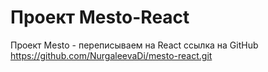 # Проект Mesto-React

Проект Mesto - переписываем на React 
ссылка на GitHub https://github.com/NurgaleevaDi/mesto-react.git


